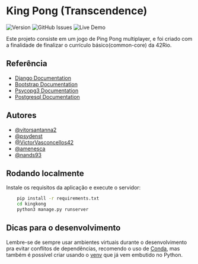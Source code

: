 # King Pong (Transcendence)
![Version](https://img.shields.io/badge/version-0.0.0-blue)
![GitHub Issues](https://img.shields.io/github/issues/vitorsantanna2/transcendence.svg)
![Live Demo](https://img.shields.io/badge/status-offline-red.svg)


Este projeto consiste em um jogo de Ping Pong multiplayer, e foi criado com a finalidade de finalizar o currículo básico(common-core) da 42Rio.

## Referência

 - [Django Documentation](https://docs.djangoproject.com/en/5.0/)
 - [Bootstrap Documentation](https://getbootstrap.com/docs/5.3/getting-started/introduction/)
 - [Psycopg3 Documentation](https://www.psycopg.org/psycopg3/docs/index.html)
 - [Postgresql Documentation](https://www.postgresql.org/docs/)


## Autores

- [@vitorsantanna2](https://github.com/vitorsantanna2)
- [@psydenst](https://github.com/psydenst)
- [@VictorVasconcellos42](https://github.com/VictorVasconcellos42/)
- [@amenesca](https://github.com/amenesca)
- [@nands93](https://github.com/nands93)



## Rodando localmente

Instale os requisitos da aplicação e execute o servidor:

```bash
    pip install -r requirements.txt
    cd kingkong
    python3 manage.py runserver
```

## Dicas para o desenvolvimento
Lembre-se de sempre usar ambientes virtuais durante o desenvolvimento pra evitar conflitos de dependências,
recomendo o uso de [Conda](https://www.anaconda.com/download), mas também é possível criar usando o [venv](https://packaging.python.org/en/latest/guides/installing-using-pip-and-virtual-environments/#create-and-use-virtual-environments) que já vem embutido no Python.
